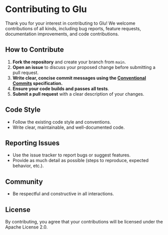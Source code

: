 # Contributing to Glu

Thank you for your interest in contributing to Glu! We welcome contributions of all kinds, including bug reports, feature requests, documentation improvements, and code contributions.

## How to Contribute

1. **Fork the repository** and create your branch from `main`.
2. **Open an issue** to discuss your proposed change before submitting a pull request.
3. **Write clear, concise commit messages using the [Conventional Commits](https://www.conventionalcommits.org/) specification.**
4. **Ensure your code builds and passes all tests**.
5. **Submit a pull request** with a clear description of your changes.

## Code Style

- Follow the existing code style and conventions.
- Write clear, maintainable, and well-documented code.

## Reporting Issues

- Use the issue tracker to report bugs or suggest features.
- Provide as much detail as possible (steps to reproduce, expected behavior, etc.).

## Community

- Be respectful and constructive in all interactions.

## License

By contributing, you agree that your contributions will be licensed under the Apache License 2.0.
